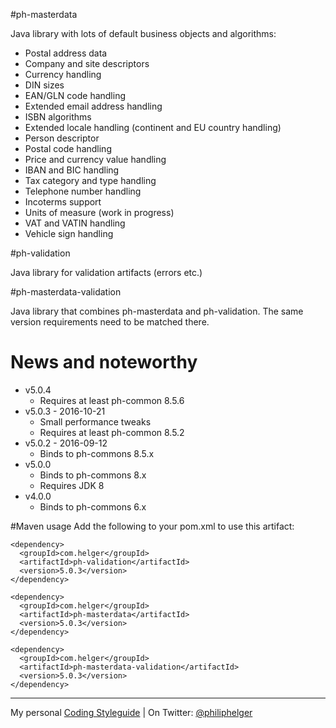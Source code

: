 #ph-masterdata

Java library with lots of default business objects and algorithms:
  * Postal address data
  * Company and site descriptors
  * Currency handling
  * DIN sizes
  * EAN/GLN code handling
  * Extended email address handling
  * ISBN algorithms
  * Extended locale handling (continent and EU country handling)
  * Person descriptor
  * Postal code handling
  * Price and currency value handling
  * IBAN and BIC handling
  * Tax category and type handling
  * Telephone number handling
  * Incoterms support
  * Units of measure (work in progress)
  * VAT and VATIN handling
  * Vehicle sign handling 

#ph-validation

Java library for validation artifacts (errors etc.)

#ph-masterdata-validation

Java library that combines ph-masterdata and ph-validation. The same version requirements need to be matched there.

# News and noteworthy

  * v5.0.4
    * Requires at least ph-common 8.5.6
  * v5.0.3 - 2016-10-21
    * Small performance tweaks
    * Requires at least ph-common 8.5.2
  * v5.0.2 - 2016-09-12
    * Binds to ph-commons 8.5.x
  * v5.0.0
    * Binds to ph-commons 8.x
    * Requires JDK 8
  * v4.0.0
    * Binds to ph-commons 6.x        

#Maven usage
Add the following to your pom.xml to use this artifact:
```
<dependency>
  <groupId>com.helger</groupId>
  <artifactId>ph-validation</artifactId>
  <version>5.0.3</version>
</dependency>

<dependency>
  <groupId>com.helger</groupId>
  <artifactId>ph-masterdata</artifactId>
  <version>5.0.3</version>
</dependency>

<dependency>
  <groupId>com.helger</groupId>
  <artifactId>ph-masterdata-validation</artifactId>
  <version>5.0.3</version>
</dependency>
```

---

My personal [Coding Styleguide](https://github.com/phax/meta/blob/master/CodeingStyleguide.md) |
On Twitter: <a href="https://twitter.com/philiphelger">@philiphelger</a>
